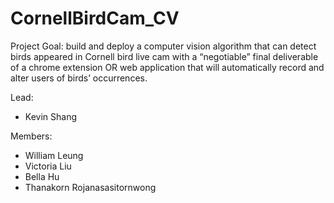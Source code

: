 # CornellBirdCam_CV

Project Goal: build and deploy a computer vision algorithm that can detect birds appeared in Cornell bird live cam with a “negotiable” final deliverable of a chrome extension OR web application that will automatically record and alter users of birds’ occurrences.

Lead:
- Kevin Shang

Members:
- William Leung
- Victoria Liu
- Bella Hu
- Thanakorn Rojanasasitornwong
